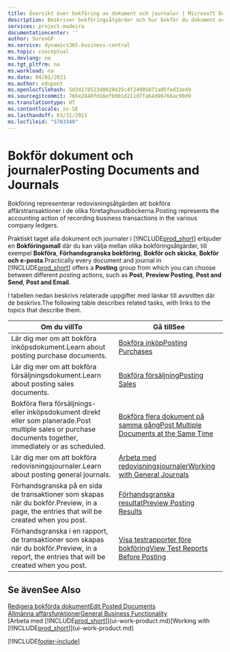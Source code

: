 ```yaml
---
title: Översikt över bokföring av dokument och journaler | Microsoft Docs
description: Beskriver bokföringsåtgärder och hur bokför du dokument och journaler.
services: project-madeira
documentationcenter: ''
author: SorenGP
ms.service: dynamics365-business-central
ms.topic: conceptual
ms.devlang: na
ms.tgt_pltfrm: na
ms.workload: na
ms.date: 04/01/2021
ms.author: edupont
ms.openlocfilehash: 5d34178523d0020d35c4f24985871a05fed33e49
ms.sourcegitcommit: 766e2840fd16efb901d211d7fa64d96766ac99d9
ms.translationtype: HT
ms.contentlocale: sv-SE
ms.lasthandoff: 03/31/2021
ms.locfileid: "5783340"
---
```

# <a name="posting-documents-and-journals"></a><span data-ttu-id="37473-103">Bokför dokument och journaler</span><span class="sxs-lookup"><span data-stu-id="37473-103">Posting Documents and Journals</span></span>
<span data-ttu-id="37473-104">Bokföring representerar redovisningsåtgärden att bokföra affärstransaktioner i de olika företaghuvudböckerna.</span><span class="sxs-lookup"><span data-stu-id="37473-104">Posting represents the accounting action of recording business transactions in the various company ledgers.</span></span>

<span data-ttu-id="37473-105">Praktiskt taget alla dokument och journaler i [!INCLUDE[prod_short](includes/prod_short.md)] erbjuder en **Bokföringsmall** där du kan välja mellan olika bokföringsåtgärder, till exempel **Bokföra**, **Förhandsgranska bokföring**, **Bokför och skicka**, **Bokför och e-posta**.</span><span class="sxs-lookup"><span data-stu-id="37473-105">Practically every document and journal in [!INCLUDE[prod_short](includes/prod_short.md)] offers a **Posting** group from which you can choose between different posting actions, such as **Post**, **Preview Posting**, **Post and Send**, **Post and Email**.</span></span>

<span data-ttu-id="37473-106">I tabellen nedan beskrivs relaterade uppgifter med länkar till avsnitten där de beskrivs.</span><span class="sxs-lookup"><span data-stu-id="37473-106">The following table describes related tasks, with links to the topics that describe them.</span></span>

| <span data-ttu-id="37473-107">Om du vill</span><span class="sxs-lookup"><span data-stu-id="37473-107">To</span></span> | <span data-ttu-id="37473-108">Gå till</span><span class="sxs-lookup"><span data-stu-id="37473-108">See</span></span> |
| --- | --- |
| <span data-ttu-id="37473-109">Lär dig mer om att bokföra inköpsdokument.</span><span class="sxs-lookup"><span data-stu-id="37473-109">Learn about posting purchase documents.</span></span> |[<span data-ttu-id="37473-110">Bokföra inköp</span><span class="sxs-lookup"><span data-stu-id="37473-110">Posting Purchases</span></span>](ui-post-purchases.md) |
| <span data-ttu-id="37473-111">Lär dig mer om att bokföra försäljningsdokument.</span><span class="sxs-lookup"><span data-stu-id="37473-111">Learn about posting sales documents.</span></span> |[<span data-ttu-id="37473-112">Bokföra försäljning</span><span class="sxs-lookup"><span data-stu-id="37473-112">Posting Sales</span></span>](ui-post-sales.md) |
| <span data-ttu-id="37473-113">Bokföra flera försäljnings- eller inköpsdokument direkt eller som planerade.</span><span class="sxs-lookup"><span data-stu-id="37473-113">Post multiple sales or purchase documents together, immediately or as scheduled.</span></span>|[<span data-ttu-id="37473-114">Bokföra flera dokument på samma gång</span><span class="sxs-lookup"><span data-stu-id="37473-114">Post Multiple Documents at the Same Time</span></span>](ui-batch-posting.md)|
| <span data-ttu-id="37473-115">Lär dig mer om att bokföra redovisningsjournaler.</span><span class="sxs-lookup"><span data-stu-id="37473-115">Learn about posting general journals.</span></span> |[<span data-ttu-id="37473-116">Arbeta med redovisningsjournaler</span><span class="sxs-lookup"><span data-stu-id="37473-116">Working with General Journals</span></span>](ui-work-general-journals.md) |
| <span data-ttu-id="37473-117">Förhandsgranska på en sida de transaktioner som skapas när du bokför.</span><span class="sxs-lookup"><span data-stu-id="37473-117">Preview, in a page, the entries that will be created when you post.</span></span> |[<span data-ttu-id="37473-118">Förhandsgranska resultat</span><span class="sxs-lookup"><span data-stu-id="37473-118">Preview Posting Results</span></span>](ui-how-preview-post-results.md) |
| <span data-ttu-id="37473-119">Förhandsgranska i en rapport, de transaktioner som skapas när du bokför.</span><span class="sxs-lookup"><span data-stu-id="37473-119">Preview, in a report, the entries that will be created when you post.</span></span> |[<span data-ttu-id="37473-120">Visa testrapporter före bokföring</span><span class="sxs-lookup"><span data-stu-id="37473-120">View Test Reports Before Posting</span></span>](ui-how-view-test-reports-posting.md) |

## <a name="see-also"></a><span data-ttu-id="37473-121">Se även</span><span class="sxs-lookup"><span data-stu-id="37473-121">See Also</span></span>
[<span data-ttu-id="37473-122">Redigera bokförda dokument</span><span class="sxs-lookup"><span data-stu-id="37473-122">Edit Posted Documents</span></span>](across-edit-posted-document.md)  
[<span data-ttu-id="37473-123">Allmänna affärsfunktioner</span><span class="sxs-lookup"><span data-stu-id="37473-123">General Business Functionality</span></span>](ui-across-business-areas.md)  
<span data-ttu-id="37473-124">[Arbeta med [!INCLUDE[prod_short](includes/prod_short.md)]](ui-work-product.md)</span><span class="sxs-lookup"><span data-stu-id="37473-124">[Working with [!INCLUDE[prod_short](includes/prod_short.md)]](ui-work-product.md)</span></span>


[!INCLUDE[footer-include](includes/footer-banner.md)]